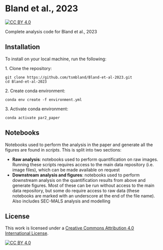 # Bland et al., 2023

[![CC BY 4.0][cc-by-shield]][cc-by]

Complete analysis code for Bland et al., 2023

## Installation

To install on your local machine, run the following:

&#8291;1. Clone the repository:

    git clone https://github.com/tsmbland/Bland-et-al-2023.git
    cd Bland-et-al-2023

&#8291;2. Create conda environment:

    conda env create -f environment.yml

&#8291;3. Activate conda environment:

    conda activate par2_paper


## Notebooks

Notebooks used to perform the analysis in the paper and generate all the figures are found in _scripts_.
This is split into two sections:

- __Raw analysis__: notebooks used to perform quantification on raw images. Running these scripts requires access to the
  main data repository (i.e. image files), which can be made available on request
- __Downstream analysis and figures__: notebooks used to perform downstream analysis on the quantification results from
  above and generate figures.
  Most of these can be run without access to the main data repository, but some do require access to raw data (these
  notebooks are
  marked with an underscore at the end of the file name).
  Also includes SEC-MALS analysis and modelling

## License

This work is licensed under a
[Creative Commons Attribution 4.0 International License][cc-by].

[![CC BY 4.0][cc-by-image]][cc-by]

[cc-by]: http://creativecommons.org/licenses/by/4.0/

[cc-by-image]: https://i.creativecommons.org/l/by/4.0/88x31.png

[cc-by-shield]: https://img.shields.io/badge/License-CC%20BY%204.0-lightgrey.svg